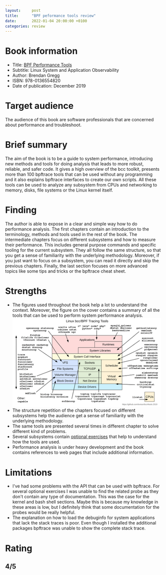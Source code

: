 ```yaml
---
layout:     post
title:      "BPF peformance tools review"
date:       2022-01-04 20:00:00 +0100
categories: review
---
```

# Book information
* Title: [BPF Performance Tools](https://www.brendangregg.com/bpf-performance-tools-book.html)
* Subtitle: Linux System and Application Observability
* Author: Brendan Gregg
* ISBN: 978-0136554820
* Date of publication: December 2019

# Target audience
The audience of this book are software professionals that are concerned about performance and troubleshoot.

# Brief summary
The aim of the book is to be a guide to system performance, introducing new methods and tools for doing analysis that leads to more robust, reliable, and safer code. It gives a high overview of the bcc toolkit, presents more than 100 bpftrace tools that can be used without any programming and it also explains bpftrace interfaces to create our own scripts. All these tools can be used to analyze any subsystem from CPUs and networking to memory, disks, file systems or the Linux kernel itself.

# Finding
The author is able to expose in a clear and simple way how to do performance analysis. The first chapters contain an introduction to the terminology, methods and tools used in the rest of the book. The intermediate chapters focus on different subsystems and how to measure their performance. This includes general purpose commands and specific tooling for the current subsystem. They all follow the same structure, so that you get a sense of familiarity with the underlying methodology. Moreover, if you just want to focus on a subsystem, you can read it directly and skip the previous chapters. Finally, the last section focuses on more advanced topics like some tips and tricks or the bpftrace cheat sheet.

# Strengths
* The figures used throughout the book help a lot to understand the context. Moreover, the figure on the cover contains a summary of all the tools that can be used to perform system performance analysis.
![BPF performance tools](/assets/figures/2022-01-04-bpf-performance-tools.png)
* The structure repetition of the chapters focused on different subsystems help the audience get a sense of familiarity with the underlying methodology.
* The same tools are presented several times in different chapter to solve different kind of problems.
* Several subsystems contain [optional exercises](https://github.com/ikerexxe/bpf_playground/tree/main/bpf_performance_tools_exercises) that help to understand how the tools are used.
* Performance analysis is under heavy development and the book contains references to web pages that include additional information.

# Limitations
* I've had some problems with the API that can be used with bpftrace. For several optional exercises I was unable to find the related probe as they don't contain any type of documentation. This was the case for the kernel and bash shell sections. Maybe this is because my knowledge in these areas is low, but I definitely think that some documentation for the probes would be really helpful.
* The explanation on how to load the debuginfo for system applications that lack the stack traces is poor. Even though I installed the additional packages bpftrace was unable to show the complete stack trace.

# Rating
## **4/5**
